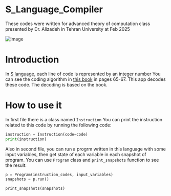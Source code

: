 # S_Language_Compiler
These codes were written for advanced theory of computation class presented by Dr. Alizadeh in Tehran University at Feb 2025

![image](https://github.com/user-attachments/assets/da5d1c98-d7d8-43d2-ab6a-cb8474565888)

# Introduction
In [S language](https://en.wikipedia.org/wiki/S_(programming_language)), each line of code is represented by an integer number 
You can see the coding algorithm in [this book](https://books.google.de/books?id=6G_arEqHtysC&printsec=frontcover&redir_esc=y#v=onepage&q&f=false) in pages 65-67.
This app decodes these code. The decoding is based on the book.

# How to use it
In first file there is a class named `Instruction`
You can print the instruction related to this code by running the following code:

```python
instruction = Instruction(code=code)
print(instruction)
```

Also in second file, you can run a progrm written in this language with some input variables, then get state of each variable in each snapshot of program.
You can use `Program` class and `print_snapshots` function to see the result: 

```python
p = Program(instruction_codes, input_variables)
snapshots = p.run()

print_snapshots(snapshots)
```
